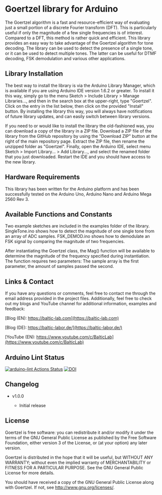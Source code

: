 Goertzel library for Arduino
==========================
The Goertzel algorithm is a fast and resource-efficient way of evaluating just a small portion of a discrete Fourier transform (DFT). This is particularly useful if only the magnitude of a few single frequencies is of interest. Compared to a DFT, this method is rather quick and efficient. This library provides an easy way to take advantage of the Goertzel algorithm for tone decoding. The library can be used to detect the presence of a single tone, or it can be used to detect multiple tones. The latter can be useful for DTMF decoding, FSK demodulation and various other applications. 

Library Installation
---------------------
The best way to install the library is via the Arduino Library Manager, which is available if you are using Arduino IDE version 1.6.2 or greater. To install it this way, simply go to the menu Sketch > Include Library > Manage Libraries..., and then in the search box at the upper-right, type "Goertzel". Click on the entry in the list below, then click on the provided "Install" button. By installing the library this way, you will always have notifications of future library updates, and can easily switch between library versions.

If you need to or would like to install the library the old-fashioned was, you can download a copy of the library in a ZIP file. Download a ZIP file of the library from the GitHub repository by using the "Download ZIP" button at the right of the main repository page. Extract the ZIP file, then rename the unzipped folder as "Goertzel". Finally, open the Arduino IDE, select menu Sketch > Import Library... > Add Library..., and select the renamed folder that you just downloaded. Restart the IDE and you should have access to the new library.

Hardware Requirements
-------------------------------
This library has been written for the Arduino platform and has been successfully tested on the Arduino Uno, Arduino Nano and Arduino Mega 2560 Rev 3.

Available Functions and Constants
-------

Two example sketches are included in the examples folder of the library. SingleTone.ino shows how to detect the magnitude of one single tone from an array of ADC samples. FSK_DEMOD.ino shows how to demodulate an FSK signal by comparing the magnitude of two frequencies. 
    
After instantiating the Goertzel class, the Mag() function will be available to determine the magnitude of the frequency specified during instantiation. The function requires two parameters: The sample array is the first parameter, the amount of samples passed the second. 
    
Links & Contact
---------------------
If you have any questions or comments, feel free to contact me through the email address provided in the project files. Additionally, feel free to check out my blogs and YouTube channel for additional information, examples and feedback:


[Blog (EN): https://baltic-lab.com](https://baltic-lab.com)

[Blog (DE): https://baltic-labor.de/](https://baltic-labor.de/)

[YouTube (EN): https://www.youtube.com/c/BalticLab](https://www.youtube.com/c/BalticLab)

Arduino Lint Status
-------------------
[![arduino-lint Actions Status](https://github.com/AI5GW/CCIR476/workflows/arduino-lint/badge.svg)](https://github.com/AI5GW/Goertzel/actions) [![DOI](https://zenodo.org/badge/537810331.svg)](https://zenodo.org/badge/latestdoi/537810331)

Changelog
---------
    
* v1.0.0

    * Initial release
    
License
-------
Goertzel is free software: you can redistribute it and/or modify it under the terms of the GNU General Public License as published by the Free Software Foundation, either version 3 of the License, or (at your option) any later version.

Goertzel is distributed in the hope that it will be useful, but WITHOUT ANY WARRANTY; without even the implied warranty of MERCHANTABILITY or FITNESS FOR A PARTICULAR PURPOSE.  See the GNU General Public License for more details.

You should have received a copy of the GNU General Public License along with Goertzel. If not, see <http://www.gnu.org/licenses/>.
